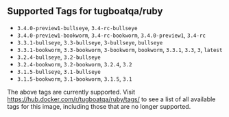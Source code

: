 ## Supported Tags for tugboatqa/ruby

* `3.4.0-preview1-bullseye`, `3.4-rc-bullseye`
* `3.4.0-preview1-bookworm`, `3.4-rc-bookworm`, `3.4.0-preview1`, `3.4-rc`
* `3.3.1-bullseye`, `3.3-bullseye`, `3-bullseye`, `bullseye`
* `3.3.1-bookworm`, `3.3-bookworm`, `3-bookworm`, `bookworm`, `3.3.1`, `3.3`, `3`, `latest`
* `3.2.4-bullseye`, `3.2-bullseye`
* `3.2.4-bookworm`, `3.2-bookworm`, `3.2.4`, `3.2`
* `3.1.5-bullseye`, `3.1-bullseye`
* `3.1.5-bookworm`, `3.1-bookworm`, `3.1.5`, `3.1`

The above tags are currently supported. Visit https://hub.docker.com/r/tugboatqa/ruby/tags/ to see a list of all available tags for this image, including those that are no longer supported.
